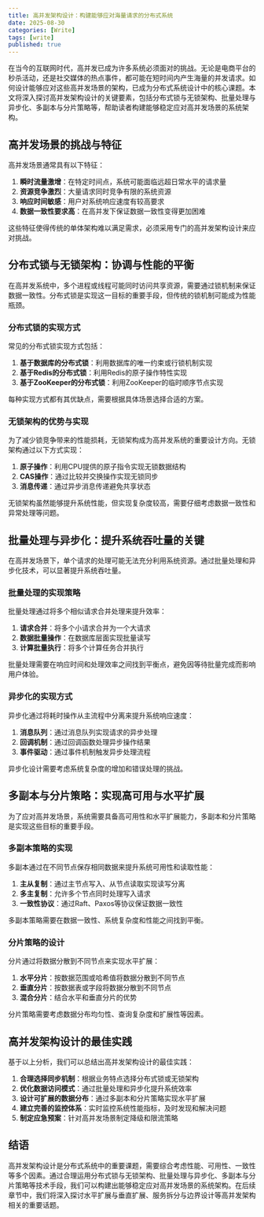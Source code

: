 ```yaml
---
title: 高并发架构设计：构建能够应对海量请求的分布式系统
date: 2025-08-30
categories: [Write]
tags: [write]
published: true
---
```


在当今的互联网时代，高并发已成为许多系统必须面对的挑战。无论是电商平台的秒杀活动，还是社交媒体的热点事件，都可能在短时间内产生海量的并发请求。如何设计能够应对这些高并发场景的架构，已成为分布式系统设计中的核心课题。本文将深入探讨高并发架构设计的关键要素，包括分布式锁与无锁架构、批量处理与异步化、多副本与分片策略等，帮助读者构建能够稳定应对高并发场景的系统架构。

## 高并发场景的挑战与特征

高并发场景通常具有以下特征：
1. **瞬时流量激增**：在特定时间点，系统可能面临远超日常水平的请求量
2. **资源竞争激烈**：大量请求同时竞争有限的系统资源
3. **响应时间敏感**：用户对系统响应速度有较高要求
4. **数据一致性要求高**：在高并发下保证数据一致性变得更加困难

这些特征使得传统的单体架构难以满足需求，必须采用专门的高并发架构设计来应对挑战。

## 分布式锁与无锁架构：协调与性能的平衡

在高并发系统中，多个进程或线程可能同时访问共享资源，需要通过锁机制来保证数据一致性。分布式锁是实现这一目标的重要手段，但传统的锁机制可能成为性能瓶颈。

### 分布式锁的实现方式

常见的分布式锁实现方式包括：
1. **基于数据库的分布式锁**：利用数据库的唯一约束或行锁机制实现
2. **基于Redis的分布式锁**：利用Redis的原子操作特性实现
3. **基于ZooKeeper的分布式锁**：利用ZooKeeper的临时顺序节点实现

每种实现方式都有其优缺点，需要根据具体场景选择合适的方案。

### 无锁架构的优势与实现

为了减少锁竞争带来的性能损耗，无锁架构成为高并发系统的重要设计方向。无锁架构通过以下方式实现：
1. **原子操作**：利用CPU提供的原子指令实现无锁数据结构
2. **CAS操作**：通过比较并交换操作实现无锁同步
3. **消息传递**：通过异步消息传递避免共享状态

无锁架构虽然能够提升系统性能，但实现复杂度较高，需要仔细考虑数据一致性和异常处理等问题。

## 批量处理与异步化：提升系统吞吐量的关键

在高并发场景下，单个请求的处理可能无法充分利用系统资源。通过批量处理和异步化技术，可以显著提升系统吞吐量。

### 批量处理的实现策略

批量处理通过将多个相似请求合并处理来提升效率：
1. **请求合并**：将多个小请求合并为一个大请求
2. **数据批量操作**：在数据库层面实现批量读写
3. **计算批量执行**：将多个计算任务合并执行

批量处理需要在响应时间和处理效率之间找到平衡点，避免因等待批量完成而影响用户体验。

### 异步化的实现方式

异步化通过将耗时操作从主流程中分离来提升系统响应速度：
1. **消息队列**：通过消息队列实现请求的异步处理
2. **回调机制**：通过回调函数处理异步操作结果
3. **事件驱动**：通过事件机制触发异步处理流程

异步化设计需要考虑系统复杂度的增加和错误处理的挑战。

## 多副本与分片策略：实现高可用与水平扩展

为了应对高并发场景，系统需要具备高可用性和水平扩展能力，多副本和分片策略是实现这些目标的重要手段。

### 多副本策略的实现

多副本通过在不同节点保存相同数据来提升系统可用性和读取性能：
1. **主从复制**：通过主节点写入、从节点读取实现读写分离
2. **多主复制**：允许多个节点同时处理写入请求
3. **一致性协议**：通过Raft、Paxos等协议保证数据一致性

多副本策略需要在数据一致性、系统复杂度和性能之间找到平衡。

### 分片策略的设计

分片通过将数据分散到不同节点来实现水平扩展：
1. **水平分片**：按数据范围或哈希值将数据分散到不同节点
2. **垂直分片**：按数据表或字段将数据分散到不同节点
3. **混合分片**：结合水平和垂直分片的优势

分片策略需要考虑数据分布均匀性、查询复杂度和扩展性等因素。

## 高并发架构设计的最佳实践

基于以上分析，我们可以总结出高并发架构设计的最佳实践：

1. **合理选择同步机制**：根据业务特点选择分布式锁或无锁架构
2. **优化数据访问模式**：通过批量处理和异步化提升系统效率
3. **设计可扩展的数据分布**：通过多副本和分片策略实现水平扩展
4. **建立完善的监控体系**：实时监控系统性能指标，及时发现和解决问题
5. **制定应急预案**：针对高并发场景制定降级和限流策略

## 结语

高并发架构设计是分布式系统中的重要课题，需要综合考虑性能、可用性、一致性等多个因素。通过合理运用分布式锁与无锁架构、批量处理与异步化、多副本与分片策略等技术手段，我们可以构建出能够稳定应对高并发场景的系统架构。在后续章节中，我们将深入探讨水平扩展与垂直扩展、服务拆分与边界设计等高并发架构相关的重要话题。